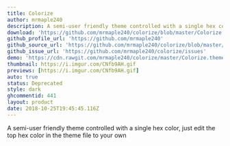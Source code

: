```yaml
---
title: Colorize
author: mrmaple240
description: A semi-user friendly theme controlled with a single hex color, just edit the top hex color in the theme file to your own
download: 'https://github.com/mrmaple240/colorize/blob/master/Colorize.theme.css'
github_profile_url: 'https://github.com/mrmaple240'
github_source_url: 'https://github.com/mrmaple240/colorize/blob/master/Colorize.theme.css'
github_issue_url: 'https://github.com/mrmaple240/colorize/issues'
demo: 'https://cdn.rawgit.com/mrmaple240/colorize/master/Colorize.theme.css'
thumbnail: https://i.imgur.com/CNfb9AH.gif
previews: [https://i.imgur.com/CNfb9AH.gif]
auto: true
status: Deprecated
style: dark
ghcommentid: 441
layout: product
date: 2018-10-25T19:45:45.116Z
---
```

A semi-user friendly theme controlled with a single hex color, just edit the top hex color in the theme file to your own